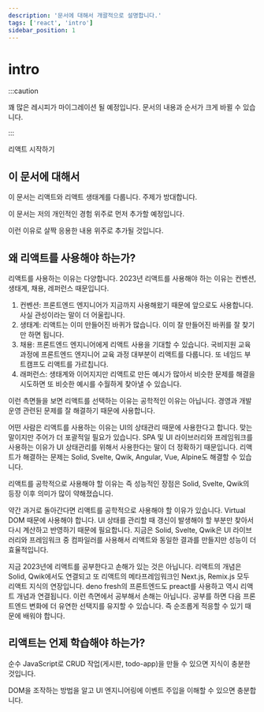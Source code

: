 ```yaml
---
description: '문서에 대해서 개괄적으로 설명합니다.'
tags: ['react', 'intro']
sidebar_position: 1
---
```


# intro

:::caution

꽤 많은 레시피가 마이그레이션 될 예정입니다. 문서의 내용과 순서가 크게 바뀔 수 있습니다.

:::

리액트 시작하기

## 이 문서에 대해서

이 문서는 리액트와 리액트 생태계를 다룹니다. 주제가 방대합니다.

이 문서는 저의 개인적인 경험 위주로 먼저 추가할 예정입니다.

이런 이유로 살짝 응용한 내용 위주로 추가될 것입니다.

## 왜 리액트를 사용해야 하는가?

리액트를 사용하는 이유는 다양합니다. 2023년 리액트를 사용해야 하는 이유는 컨벤션, 생태계, 채용, 레퍼런스 때문입니다.

1. 컨벤션: 프론트엔드 엔지니어가 지금까지 사용해왔기 때문에 앞으로도 사용합니다. 사실 관성이라는 말이 더 어울립니다.
2. 생태계: 리액트는 이미 만들어진 바퀴가 많습니다. 이미 잘 만들어진 바퀴를 잘 찾기만 하면 됩니다.
3. 채용: 프론트엔드 엔지니어에게 리액트 사용을 기대할 수 있습니다. 국비지원 교육과정에 프론트엔드 엔지니어 교육 과정 대부분이 리액트를 다룹니다. 또 네임드 부트캠프도 리액트를 가르칩니다.
4. 래퍼런스: 생태계와 이어지지만 리액트로 만든 예시가 많아서 비슷한 문제를 해결을 시도하면 또 비슷한 예시를 수월하게 찾아낼 수 있습니다.

이런 측면들을 보면 리액트를 선택하는 이유는 공학적인 이유는 아닙니다. 경영과 개발 운영 관련된 문제를 잘 해결하기 때문에 사용합니다.

어떤 사람은 리액트를 사용하는 이유는 UI의 상태관리 때문에 사용한다고 합니다. 맞는 말이지만 주어가 더 포괄적일 필요가 있습니다. SPA 및 UI 라이브러리와 프레임워크를 사용하는 이유가 UI 상태관리를 위해서 사용한다는 말이 더 정확하기 때문입니다. 리액트가 해결하는 문제는 Solid, Svelte, Qwik, Angular, Vue, Alpine도 해결할 수 있습니다.

리액트를 공학적으로 사용해야 할 이유는 즉 성능적인 장점은 Solid, Svelte, Qwik의 등장 이후 의미가 많이 약해졌습니다.

약간 과거로 돌아간다면 리액트를 공학적으로 사용해야 할 이유가 있습니다. Virtual DOM 때문에 사용해야 합니다. UI 상태를 관리할 때 갱신이 발생해야 할 부분만 찾아서 다시 계산하고 반영하기 때문에 필요합니다. 지금은 Solid, Svelte, Qwik은 UI 라이브러리와 프레임워크 중 컴파일러를 사용해서 리액트와 동일한 결과를 만들지만 성능이 더 효율적입니다.

지금 2023년에 리액트를 공부한다고 손해가 있는 것은 아닙니다. 리액트의 개념은 Solid, Qwik에서도 연결되고 또 리액트의 메타프레임워크인 Next.js, Remix.js 모두 리액트 지식의 연장입니다. deno fresh의 프론트엔드도 preact를 사용하고 역시 리액트 개념과 연결됩니다. 이런 측면에서 공부해서 손해는 아닙니다. 공부를 하면 다음 프론트엔드 변화에 더 유연한 선택지를 유지할 수 있습니다. 즉 순조롭게 적응할 수 있기 때문에 배워야 합니다.

## 리액트는 언제 학습해야 하는가?

순수 JavaScript로 CRUD 작업(게시판, todo-app)을 만들 수 있으면 지식이 충분한 것입니다.

DOM을 조작하는 방법을 알고 UI 엔지니어링에 이벤트 주입을 이해할 수 있으면 충분합니다.
